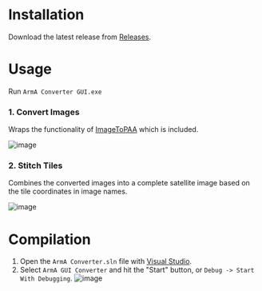 # Installation
Download the latest release from [Releases](https://github.com/Waffle1434/ArmA-Map-Image-Converter/releases).

# Usage
Run `ArmA Converter GUI.exe`

### 1. Convert Images
Wraps the functionality of [ImageToPAA](https://community.bistudio.com/wiki/ImageToPAA) which is included.

![image](https://user-images.githubusercontent.com/8021358/128659970-ac35483e-5352-4995-a6f8-21ec1f806187.png)

### 2. Stitch Tiles
Combines the converted images into a complete satellite image based on the tile coordinates in image names.

![image](https://user-images.githubusercontent.com/8021358/128660047-4c722efe-a386-4dd3-bd08-7359005f5834.png)


# Compilation
1. Open the `ArmA Converter.sln` file with [Visual Studio](https://visualstudio.microsoft.com/).
2. Select `ArmA GUI Converter` and hit the "Start" button, or `Debug -> Start With Debugging`.
![image](https://user-images.githubusercontent.com/8021358/128659888-a5fb0a53-01b0-462c-ab26-0c549a140d4c.png)
